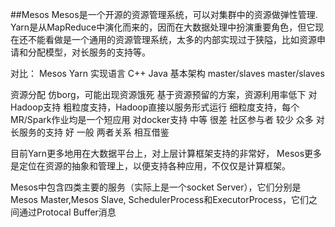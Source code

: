 ##Mesos
Mesos是一个开源的资源管理系统，可以对集群中的资源做弹性管理.
Yarn是从MapReduce中演化而来的，因而在大数据处理中扮演重要角色，但它现在还不能看做是一个通用的资源管理系统，太多的内部实现过于狭隘，比如资源申请和分配模型，对长服务的支持等。

对比：
                    Mesos                                Yarn
实现语言       C++                                  Java
基本架构   master/slaves                           master/slaves

资源分配   仿borg，可能出现资源饿死          基于资源预留的方案，资源利用率低下
对Hadoop支持 粗粒度支持，Hadoop直接以服务形式运行 细粒度支持，每个MR/Spark作业均是一个短应用
对docker支持   中等                                  很差
社区参与者       较少                                  众多
对长服务的支持 好                                       一般
两者关系    相互借鉴

目前Yarn更多地用在大数据平台上，对上层计算框架支持的非常好，
Mesos更多是定位在资源的抽象和管理上，以便支持各种应用，不仅仅是计算框架。

Mesos中包含四类主要的服务（实际上是一个socket Server），它们分别是Mesos Master,Mesos Slave, SchedulerProcess和ExecutorProcess，它们之间通过Protocal Buffer消息